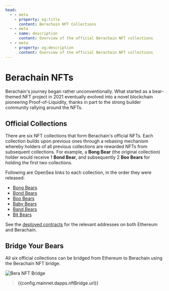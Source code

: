 ```yaml
---
head:
  - - meta
    - property: og:title
      content: Berachain NFT Collections
  - - meta
    - name: description
      content: Overview of the official Berachain NFT collections
  - - meta
    - property: og:description
      content: Overview of the official Berachain NFT collections
---
```


<script setup>
  import config from '@berachain/config/constants.json';
</script>

# Berachain NFTs

Berachain's journey began rather unconventionally. What started as a bear-themed NFT project in 2021 eventually evolved into a novel blockchain pioneering Proof-of-Liquidity, thanks in part to the strong builder community rallying around the NFTs.

## Official Collections

There are six NFT collections that form Berachain's official NFTs. Each collection builds upon previous ones through a rebasing mechanism whereby holders of all previous collections are rewarded NFTs from subsequent collections. For example, a **Bong Bear** (the original collection) holder would receive 1 **Bond Bear**, and subsequently 2 **Boo Bears** for holding the first two collections.

Following are OpenSea links to each collection, in the order they were released:

- [Bong Bears](https://opensea.io/collection/bongbears)
- [Bond Bears](https://opensea.io/collection/bond-bears)
- [Boo Bears](https://opensea.io/collection/boo-bears)
- [Baby Bears](https://opensea.io/collection/the-baby-bears)
- [Band Bears](https://opensea.io/collection/the-band-bears)
- [Bit Bears](https://opensea.io/collection/berachain-bit-bears)

See the [deployed contracts](/developers/deployed-contracts) for the relevant addresses on both Ethereum and Berachain.

## Bridge Your Bears

All six official collections can be bridged from Ethereum to Berachain using the Berachain NFT bridge.

<a target="_blank" :href="config.mainnet.dapps.nftBridge.url">

![Bera NFT Bridge](/assets/nft-bridge.png)

</a>

> <a target="_blank" :href="config.mainnet.dapps.nftBridge.url">{{config.mainnet.dapps.nftBridge.url}}</a>
